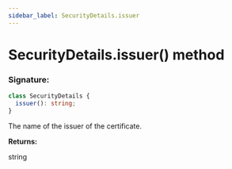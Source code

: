 ```yaml
---
sidebar_label: SecurityDetails.issuer
---
```


# SecurityDetails.issuer() method

### Signature:

```typescript
class SecurityDetails {
  issuer(): string;
}
```

The name of the issuer of the certificate.

**Returns:**

string

